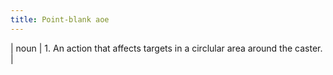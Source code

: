 ```yaml
---
title: Point-blank aoe
---
```

| noun | 1.  	An action that affects targets in a circlular area around the caster.	|